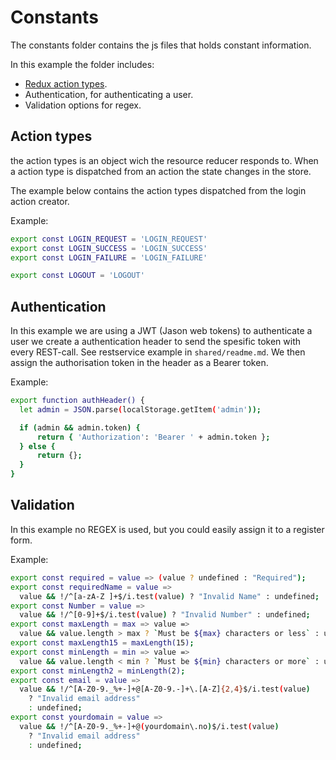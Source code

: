 # Constants

The constants folder contains the js files that holds constant information.

In this example the folder includes:

* [Redux action types](https://redux-resource.js.org/api-reference/action-types).
* Authentication, for authenticating a user.
* Validation options for regex.

## Action types

the action types is an object wich the resource reducer responds to. When a action type is dispatched from an action the state changes in the store. 

The example below contains the action types dispatched from the login action creator.

Example:

```bash
export const LOGIN_REQUEST = 'LOGIN_REQUEST'
export const LOGIN_SUCCESS = 'LOGIN_SUCCESS'
export const LOGIN_FAILURE = 'LOGIN_FAILURE'

export const LOGOUT = 'LOGOUT'
```

## Authentication

In this example we are using a JWT (Jason web tokens) to authenticate a user we create a authentication header to send the spesific token with every REST-call. See restservice example in `shared/readme.md`. We then assign the authorisation token in the header as a Bearer token.

Example:

```bash
export function authHeader() {
  let admin = JSON.parse(localStorage.getItem('admin'));

  if (admin && admin.token) {
      return { 'Authorization': 'Bearer ' + admin.token };
  } else {
      return {};
  }
}
```

## Validation

In this example no REGEX is used, but you could easily assign it to a register form.

Example:

```bash
export const required = value => (value ? undefined : "Required");
export const requiredName = value =>
  value && !/^[a-zA-Z ]+$/i.test(value) ? "Invalid Name" : undefined;
export const Number = value =>
  value && !/^[0-9]+$/i.test(value) ? "Invalid Number" : undefined;
export const maxLength = max => value =>
  value && value.length > max ? `Must be ${max} characters or less` : undefined;
export const maxLength15 = maxLength(15);
export const minLength = min => value =>
  value && value.length < min ? `Must be ${min} characters or more` : undefined;
export const minLength2 = minLength(2);
export const email = value =>
  value && !/^[A-Z0-9._%+-]+@[A-Z0-9.-]+\.[A-Z]{2,4}$/i.test(value)
    ? "Invalid email address"
    : undefined;
export const yourdomain = value =>
  value && !/^[A-Z0-9._%+-]+@(yourdomain\.no)$/i.test(value)
    ? "Invalid email address"
    : undefined;
```
